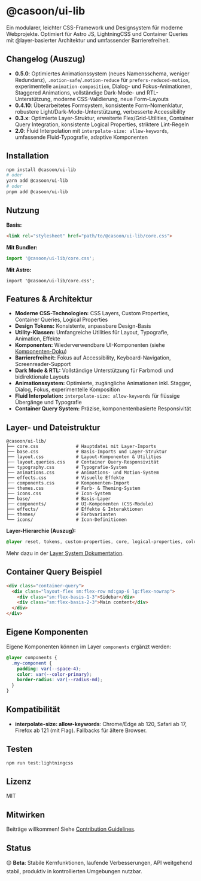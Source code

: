 # @casoon/ui-lib

Ein modularer, leichter CSS-Framework und Designsystem für moderne Webprojekte. Optimiert für Astro JS, LightningCSS und Container Queries mit @layer-basierter Architektur und umfassender Barrierefreiheit.

## Changelog (Auszug)

- **0.5.0**: Optimiertes Animationssystem (neues Namensschema, weniger Redundanz), `.motion-safe`/`.motion-reduce` für `prefers-reduced-motion`, experimentelle `animation-composition`, Dialog- und Fokus-Animationen, Staggered Animations, vollständige Dark-Mode- und RTL-Unterstützung, moderne CSS-Validierung, neue Form-Layouts
- **0.4.10**: Überarbeitetes Formsystem, konsistente Form-Nomenklatur, robustere Light/Dark-Mode-Unterstützung, verbesserte Accessibility
- **0.3.x**: Optimierte Layer-Struktur, erweiterte Flex/Grid-Utilities, Container Query Integration, konsistente Logical Properties, striktere Lint-Regeln
- **2.0**: Fluid Interpolation mit `interpolate-size: allow-keywords`, umfassende Fluid-Typografie, adaptive Komponenten

## Installation

```bash
npm install @casoon/ui-lib
# oder
yarn add @casoon/ui-lib
# oder
pnpm add @casoon/ui-lib
```

## Nutzung

**Basis:**
```html
<link rel="stylesheet" href="path/to/@casoon/ui-lib/core.css">
```
**Mit Bundler:**
```js
import '@casoon/ui-lib/core.css';
```
**Mit Astro:**
```astro
import '@casoon/ui-lib/core.css';
```

## Features & Architektur

- **Moderne CSS-Technologien:** CSS Layers, Custom Properties, Container Queries, Logical Properties
- **Design Tokens:** Konsistente, anpassbare Design-Basis
- **Utility-Klassen:** Umfangreiche Utilities für Layout, Typografie, Animation, Effekte
- **Komponenten:** Wiederverwendbare UI-Komponenten (siehe [Komponenten-Doku](components/README.md))
- **Barrierefreiheit:** Fokus auf Accessibility, Keyboard-Navigation, Screenreader-Support
- **Dark Mode & RTL:** Vollständige Unterstützung für Farbmodi und bidirektionale Layouts
- **Animationssystem:** Optimierte, zugängliche Animationen inkl. Stagger, Dialog, Fokus, experimentelle Komposition
- **Fluid Interpolation:** `interpolate-size: allow-keywords` für flüssige Übergänge und Typografie
- **Container Query System:** Präzise, komponentenbasierte Responsivität

## Layer- und Dateistruktur

```
@casoon/ui-lib/
├── core.css              # Hauptdatei mit Layer-Imports
├── base.css              # Basis-Imports und Layer-Struktur
├── layout.css            # Layout-Komponenten & Utilities
├── layout.queries.css    # Container Query-Responsivität
├── typography.css        # Typografie-System
├── animations.css        # Animations- und Motion-System
├── effects.css           # Visuelle Effekte
├── components.css        # Komponenten-Import
├── themes.css            # Farb- & Theming-System
├── icons.css             # Icon-System
├── base/                 # Basis-Layer
├── components/           # UI-Komponenten (CSS-Module)
├── effects/              # Effekte & Interaktionen
├── themes/               # Farbvarianten
└── icons/                # Icon-Definitionen
```

**Layer-Hierarchie (Auszug):**
```css
@layer reset, tokens, custom-properties, core, logical-properties, colors, color-mix, layout, layout-queries, typography, utilities, smooth-scroll, accessibility, icons, components, animations, effects, themes;
```
Mehr dazu in der [Layer System Dokumentation](LAYER-SYSTEM.md).

## Container Query Beispiel

```html
<div class="container-query">
  <div class="layout-flex sm:flex-row md:gap-6 lg:flex-nowrap">
    <div class="sm:flex-basis-1-3">Sidebar</div>
    <div class="sm:flex-basis-2-3">Main content</div>
  </div>
</div>
```

## Eigene Komponenten

Eigene Komponenten können im Layer `components` ergänzt werden:
```css
@layer components {
  .my-component {
    padding: var(--space-4);
    color: var(--color-primary);
    border-radius: var(--radius-md);
  }
}
```

## Kompatibilität

- **interpolate-size: allow-keywords**: Chrome/Edge ab 120, Safari ab 17, Firefox ab 121 (mit Flag). Fallbacks für ältere Browser.

## Testen

```bash
npm run test:lightningcss
```

## Lizenz
MIT

## Mitwirken
Beiträge willkommen! Siehe [Contribution Guidelines](CONTRIBUTING.md).

## Status
🟡 **Beta**: Stabile Kernfunktionen, laufende Verbesserungen, API weitgehend stabil, produktiv in kontrollierten Umgebungen nutzbar.